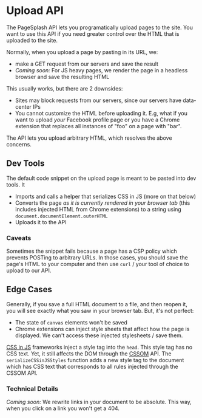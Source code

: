 # Upload API

The PageSplash API lets you programatically upload pages to the site.
You want to use this API if you need greater control over the HTML that is uploaded to the site.

Normally, when you upload a page by pasting in its URL, we:

- make a GET request from our servers and save the result
- _Coming soon:_ For JS heavy pages, we render the page in a headless browser and save the resulting HTML

This usually works, but there are 2 downsides:

- Sites may block requests from our servers, since our servers have data-center IPs
- You cannot customize the HTML before uploading it. E.g, what if you want to upload _your_ Facebook profile page or you have a Chrome extension that replaces all instances of "foo" on a page with "bar".

The API lets you upload arbitrary HTML, which resolves the above concerns.

## Dev Tools

The default code snippet on the upload page is meant to be pasted into dev tools.
It

- Imports and calls a helper that serializes CSS in JS (more on that below)
- Converts the page _as it is currently rendered in your browser tab_ (this includes injected HTML from Chrome extensions) to a string using `document.documentElement.outerHTML`
- Uploads it to the API

### Caveats

Sometimes the snippet fails because a page has a CSP policy which prevents POSTing to arbitrary URLs.
In those cases, you should save the page's HTML to your computer and then use `curl` / your tool of choice to upload to our API.

## Edge Cases

Generally, if you save a full HTML document to a file, and then reopen it, you will see exactly what you saw in your browser tab.
But, it's not perfect:

- The state of `canvas` elements won't be saved
- Chrome extensions can inject style sheets that affect how the page is displayed. We can't access these injected stylesheets / save them.

[CSS in JS](https://en.wikipedia.org/wiki/CSS-in-JS) frameworks inject a style tag into the `head`. This style tag has no CSS text. Yet, it still affects the DOM through the [CSSOM](https://developer.mozilla.org/en-US/docs/Web/API/CSS_Object_Model) API. The `serializeCSSinJSStyles` function adds a new style tag to the document which has CSS text that corresponds to all rules injected through the CSSOM API.

### Technical Details

_Coming soon:_ We rewrite links in your document to be absolute.
This way, when you click on a link you won't get a 404.
